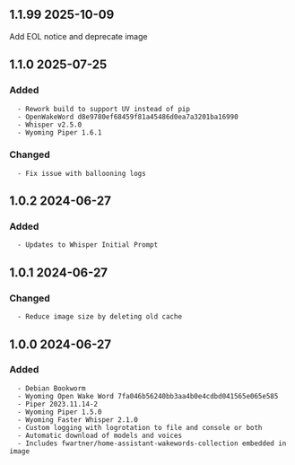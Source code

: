 ## 1.1.99 2025-10-09 <dave at tiredofit dot ca>

Add EOL notice and deprecate image


## 1.1.0 2025-07-25 <dave at tiredofit dot ca>

   ### Added
      - Rework build to support UV instead of pip
      - OpenWakeWord d8e9780ef68459f81a45486d0ea7a3201ba16990
      - Whisper v2.5.0
      - Wyoming Piper 1.6.1

   ### Changed
      - Fix issue with ballooning logs


## 1.0.2 2024-06-27 <dave at tiredofit dot ca>

   ### Added
      - Updates to Whisper Initial Prompt


## 1.0.1 2024-06-27 <dave at tiredofit dot ca>

   ### Changed
      - Reduce image size by deleting old cache


## 1.0.0 2024-06-27 <dave at tiredofit dot ca>

   ### Added
      - Debian Bookworm
      - Wyoming Open Wake Word 7fa046b56240bb3aa4b0e4cdbd041565e065e585
      - Piper 2023.11.14-2
      - Wyoming Piper 1.5.0
      - Wyoming Faster Whisper 2.1.0
      - Custom logging with logrotation to file and console or both
      - Automatic download of models and voices
      - Includes fwartner/home-assistant-wakewords-collection embedded in image



